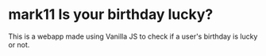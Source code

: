 # mark11 Is your birthday lucky?
 This is a webapp made using Vanilla JS to check if a user's birthday is lucky or not. 
